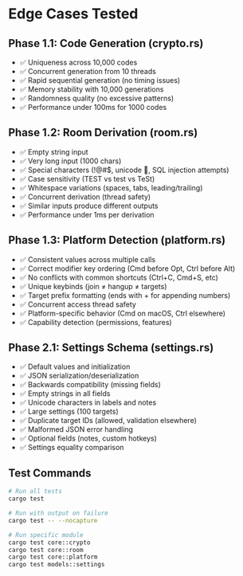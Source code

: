 # Edge Cases Tested

## Phase 1.1: Code Generation (crypto.rs)
- ✅ Uniqueness across 10,000 codes
- ✅ Concurrent generation from 10 threads
- ✅ Rapid sequential generation (no timing issues)
- ✅ Memory stability with 10,000 generations
- ✅ Randomness quality (no excessive patterns)
- ✅ Performance under 100ms for 1000 codes

## Phase 1.2: Room Derivation (room.rs)
- ✅ Empty string input
- ✅ Very long input (1000 chars)
- ✅ Special characters (!@#$, unicode 🦀, SQL injection attempts)
- ✅ Case sensitivity (TEST vs test vs TeSt)
- ✅ Whitespace variations (spaces, tabs, leading/trailing)
- ✅ Concurrent derivation (thread safety)
- ✅ Similar inputs produce different outputs
- ✅ Performance under 1ms per derivation

## Phase 1.3: Platform Detection (platform.rs)
- ✅ Consistent values across multiple calls
- ✅ Correct modifier key ordering (Cmd before Opt, Ctrl before Alt)
- ✅ No conflicts with common shortcuts (Ctrl+C, Cmd+S, etc)
- ✅ Unique keybinds (join ≠ hangup ≠ targets)
- ✅ Target prefix formatting (ends with + for appending numbers)
- ✅ Concurrent access thread safety
- ✅ Platform-specific behavior (Cmd on macOS, Ctrl elsewhere)
- ✅ Capability detection (permissions, features)

## Phase 2.1: Settings Schema (settings.rs)
- ✅ Default values and initialization
- ✅ JSON serialization/deserialization
- ✅ Backwards compatibility (missing fields)
- ✅ Empty strings in all fields
- ✅ Unicode characters in labels and notes
- ✅ Large settings (100 targets)
- ✅ Duplicate target IDs (allowed, validation elsewhere)
- ✅ Malformed JSON error handling
- ✅ Optional fields (notes, custom hotkeys)
- ✅ Settings equality comparison

## Test Commands
```bash
# Run all tests
cargo test

# Run with output on failure
cargo test -- --nocapture

# Run specific module
cargo test core::crypto
cargo test core::room
cargo test core::platform
cargo test models::settings
```
